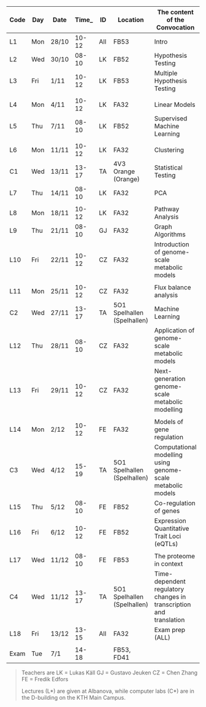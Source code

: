  | Code | Day  | Date  | Time_  | ID | Location | The content of the Convocation |
 |--------|-------|--------|---------------|--------|------------|----------------------------------------|
 | L1         | Mon | 28/10 | 10-12 | All | FB53 | Intro  |
 | L2         | Wed | 30/10 | 08-10 | LK | FB52 | Hypothesis Testing  |
 | L3         | Fri | 1/11 | 10-12 | LK | FB53 | Multiple Hypothesis Testing  |
 |         |     |     |           |       |      |       |
 | L4         | Mon | 4/11 | 10-12 | LK | FA32 | Linear Models  |
 | L5         | Thu | 7/11 | 08-10 | LK | FB52 | Supervised Machine Learning  |
 |         |     |     |           |       |      |       |
 | L6         | Mon | 11/11 | 10-12 | LK | FA32 | Clustering  |
 | C1         | Wed | 13/11 | 13-17 | TA | 4V3 Orange (Orange) | Statistical Testing   |
 | L7         | Thu | 14/11 | 08-10 | LK | FA32 | PCA  |
 |         |     |     |           |       |      |       |
 | L8         | Mon | 18/11 | 10-12 | LK | FA32 | Pathway Analysis   |
 | L9         | Thu | 21/11 | 08-10 | GJ | FA32 | Graph Algorithms  |
 | L10         | Fri | 22/11 | 10-12 | CZ | FA32 | Introduction of genome-scale metabolic models  |
 |         |     |     |           |       |      |       |
 | L11         | Mon | 25/11 | 10-12 | CZ | FA32 | Flux balance analysis  |
 | C2         | Wed | 27/11 | 13-17 | TA | 5O1 Spelhallen (Spelhallen) | Machine Learning   |
 | L12         | Thu | 28/11 | 08-10 | CZ | FA32 | Application of genome-scale metabolic models  |
 | L13         | Fri | 29/11 | 10-12 | CZ | FA32 | Next-generation genome-scale metabolic modelling |
 |         |     |     |           |       |      |       |
 | L14         | Mon | 2/12 | 10-12 | FE | FA32 | Models of gene regulation   |
 | C3         | Wed | 4/12 | 15-19 | TA | 5O1 Spelhallen (Spelhallen) | Computational modelling using genome-scale metabolic models     |
 | L15         | Thu | 5/12 | 08-10 | FE | FB52 | Co-regulation of genes |
 | L16         | Fri | 6/12 | 10-12 | FE | FB52 | Expression Quantitative Trait Loci (eQTLs) |
 |         |     |     |           |       |      |       |
 | L17         | Wed | 11/12 | 08-10 | FE | FB53 | The proteome in context |
 | C4         | Wed | 11/12 | 13-17 | TA | 5O1 Spelhallen (Spelhallen) | Time-dependent regulatory changes in transcription and translation  |
 | L18         | Fri | 13/12 | 13-15 | All | FA32 | Exam prep (ALL)  |
 |         |     |     |           |       |      |       |
 | Exam       | Tue | 7/1 | 14-18 |  | FB53, FD41 |   |        |

> Teachers are
> LK = Lukas Käll
> GJ = Gustavo Jeuken
> CZ = Chen Zhang
> FE = Fredik Edfors  
>  
> Lectures (L\*) are given at Albanova, while computer labs (C\*) are in the D-building on the KTH Main Campus.
